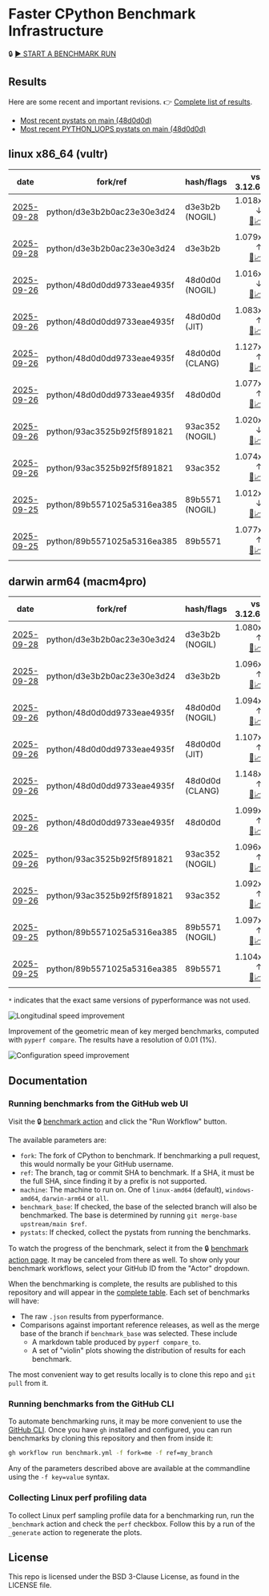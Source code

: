 # Faster CPython Benchmark Infrastructure

🔒 [▶️ START A BENCHMARK RUN](../../actions/workflows/benchmark.yml)

## Results

Here are some recent and important revisions. 👉 [Complete list of results](RESULTS.md).

<!-- START table -->
- [Most recent  pystats on main (48d0d0d)](results/bm-20250926-3.15.0a0-48d0d0d/bm-20250926-vultr-x86_64-python-48d0d0dd9733eae4935f-3.15.0a0-48d0d0d-pystats.md)
- [Most recent PYTHON_UOPS pystats on main (48d0d0d)](results/bm-20250926-3.15.0a0-48d0d0d-PYTHON_UOPS/bm-20250926-vultr-x86_64-python-48d0d0dd9733eae4935f-3.15.0a0-48d0d0d-pystats.md)

## linux x86_64 (vultr)
| date | fork/ref | hash/flags | vs. 3.12.6: | vs. 3.13.0rc2: | vs. base: |
| --- | --- | --- | ---: | ---: | ---: |
| [2025-09-28](results/bm-20250928-3.15.0a0-d3e3b2b-NOGIL) | python/d3e3b2b0ac23e30e3d24 | d3e3b2b (NOGIL) | 1.018x ↓<br>[📄](results/bm-20250928-3.15.0a0-d3e3b2b-NOGIL/bm-20250928-vultr-x86_64-python-d3e3b2b0ac23e30e3d24-3.15.0a0-d3e3b2b-vs-3.12.6.md)[📈](results/bm-20250928-3.15.0a0-d3e3b2b-NOGIL/bm-20250928-vultr-x86_64-python-d3e3b2b0ac23e30e3d24-3.15.0a0-d3e3b2b-vs-3.12.6.svg) | 1.051x ↓<br>[📄](results/bm-20250928-3.15.0a0-d3e3b2b-NOGIL/bm-20250928-vultr-x86_64-python-d3e3b2b0ac23e30e3d24-3.15.0a0-d3e3b2b-vs-3.13.0rc2.md)[📈](results/bm-20250928-3.15.0a0-d3e3b2b-NOGIL/bm-20250928-vultr-x86_64-python-d3e3b2b0ac23e30e3d24-3.15.0a0-d3e3b2b-vs-3.13.0rc2.svg) | 1.095x ↓<br>[📄](results/bm-20250928-3.15.0a0-d3e3b2b-NOGIL/bm-20250928-vultr-x86_64-python-d3e3b2b0ac23e30e3d24-3.15.0a0-d3e3b2b-vs-base.md)[📈](results/bm-20250928-3.15.0a0-d3e3b2b-NOGIL/bm-20250928-vultr-x86_64-python-d3e3b2b0ac23e30e3d24-3.15.0a0-d3e3b2b-vs-base.svg)[🧠](results/bm-20250928-3.15.0a0-d3e3b2b-NOGIL/bm-20250928-vultr-x86_64-python-d3e3b2b0ac23e30e3d24-3.15.0a0-d3e3b2b-vs-base-mem.svg) |
| [2025-09-28](results/bm-20250928-3.15.0a0-d3e3b2b) | python/d3e3b2b0ac23e30e3d24 | d3e3b2b | 1.079x ↑<br>[📄](results/bm-20250928-3.15.0a0-d3e3b2b/bm-20250928-vultr-x86_64-python-d3e3b2b0ac23e30e3d24-3.15.0a0-d3e3b2b-vs-3.12.6.md)[📈](results/bm-20250928-3.15.0a0-d3e3b2b/bm-20250928-vultr-x86_64-python-d3e3b2b0ac23e30e3d24-3.15.0a0-d3e3b2b-vs-3.12.6.svg) | 1.042x ↑<br>[📄](results/bm-20250928-3.15.0a0-d3e3b2b/bm-20250928-vultr-x86_64-python-d3e3b2b0ac23e30e3d24-3.15.0a0-d3e3b2b-vs-3.13.0rc2.md)[📈](results/bm-20250928-3.15.0a0-d3e3b2b/bm-20250928-vultr-x86_64-python-d3e3b2b0ac23e30e3d24-3.15.0a0-d3e3b2b-vs-3.13.0rc2.svg) |  |
| [2025-09-26](results/bm-20250926-3.15.0a0-48d0d0d-NOGIL) | python/48d0d0dd9733eae4935f | 48d0d0d (NOGIL) | 1.016x ↓<br>[📄](results/bm-20250926-3.15.0a0-48d0d0d-NOGIL/bm-20250926-vultr-x86_64-python-48d0d0dd9733eae4935f-3.15.0a0-48d0d0d-vs-3.12.6.md)[📈](results/bm-20250926-3.15.0a0-48d0d0d-NOGIL/bm-20250926-vultr-x86_64-python-48d0d0dd9733eae4935f-3.15.0a0-48d0d0d-vs-3.12.6.svg) | 1.050x ↓<br>[📄](results/bm-20250926-3.15.0a0-48d0d0d-NOGIL/bm-20250926-vultr-x86_64-python-48d0d0dd9733eae4935f-3.15.0a0-48d0d0d-vs-3.13.0rc2.md)[📈](results/bm-20250926-3.15.0a0-48d0d0d-NOGIL/bm-20250926-vultr-x86_64-python-48d0d0dd9733eae4935f-3.15.0a0-48d0d0d-vs-3.13.0rc2.svg) | 1.003x ↑<br>[📄](results/bm-20250926-3.15.0a0-48d0d0d-NOGIL/bm-20250926-vultr-x86_64-python-48d0d0dd9733eae4935f-3.15.0a0-48d0d0d-vs-base.md)[📈](results/bm-20250926-3.15.0a0-48d0d0d-NOGIL/bm-20250926-vultr-x86_64-python-48d0d0dd9733eae4935f-3.15.0a0-48d0d0d-vs-base.svg)[🧠](results/bm-20250926-3.15.0a0-48d0d0d-NOGIL/bm-20250926-vultr-x86_64-python-48d0d0dd9733eae4935f-3.15.0a0-48d0d0d-vs-base-mem.svg) |
| [2025-09-26](results/bm-20250926-3.15.0a0-48d0d0d-JIT) | python/48d0d0dd9733eae4935f | 48d0d0d (JIT) | 1.083x ↑<br>[📄](results/bm-20250926-3.15.0a0-48d0d0d-JIT/bm-20250926-vultr-x86_64-python-48d0d0dd9733eae4935f-3.15.0a0-48d0d0d-vs-3.12.6.md)[📈](results/bm-20250926-3.15.0a0-48d0d0d-JIT/bm-20250926-vultr-x86_64-python-48d0d0dd9733eae4935f-3.15.0a0-48d0d0d-vs-3.12.6.svg) | 1.047x ↑<br>[📄](results/bm-20250926-3.15.0a0-48d0d0d-JIT/bm-20250926-vultr-x86_64-python-48d0d0dd9733eae4935f-3.15.0a0-48d0d0d-vs-3.13.0rc2.md)[📈](results/bm-20250926-3.15.0a0-48d0d0d-JIT/bm-20250926-vultr-x86_64-python-48d0d0dd9733eae4935f-3.15.0a0-48d0d0d-vs-3.13.0rc2.svg) | 1.004x ↑<br>[📄](results/bm-20250926-3.15.0a0-48d0d0d-JIT/bm-20250926-vultr-x86_64-python-48d0d0dd9733eae4935f-3.15.0a0-48d0d0d-vs-base.md)[📈](results/bm-20250926-3.15.0a0-48d0d0d-JIT/bm-20250926-vultr-x86_64-python-48d0d0dd9733eae4935f-3.15.0a0-48d0d0d-vs-base.svg)[🧠](results/bm-20250926-3.15.0a0-48d0d0d-JIT/bm-20250926-vultr-x86_64-python-48d0d0dd9733eae4935f-3.15.0a0-48d0d0d-vs-base-mem.svg) |
| [2025-09-26](results/bm-20250926-3.15.0a0-48d0d0d-CLANG) | python/48d0d0dd9733eae4935f | 48d0d0d (CLANG) | 1.127x ↑<br>[📄](results/bm-20250926-3.15.0a0-48d0d0d-CLANG/bm-20250926-vultr-x86_64-python-48d0d0dd9733eae4935f-3.15.0a0-48d0d0d-vs-3.12.6.md)[📈](results/bm-20250926-3.15.0a0-48d0d0d-CLANG/bm-20250926-vultr-x86_64-python-48d0d0dd9733eae4935f-3.15.0a0-48d0d0d-vs-3.12.6.svg) | 1.089x ↑<br>[📄](results/bm-20250926-3.15.0a0-48d0d0d-CLANG/bm-20250926-vultr-x86_64-python-48d0d0dd9733eae4935f-3.15.0a0-48d0d0d-vs-3.13.0rc2.md)[📈](results/bm-20250926-3.15.0a0-48d0d0d-CLANG/bm-20250926-vultr-x86_64-python-48d0d0dd9733eae4935f-3.15.0a0-48d0d0d-vs-3.13.0rc2.svg) | 1.043x ↑<br>[📄](results/bm-20250926-3.15.0a0-48d0d0d-CLANG/bm-20250926-vultr-x86_64-python-48d0d0dd9733eae4935f-3.15.0a0-48d0d0d-vs-base.md)[📈](results/bm-20250926-3.15.0a0-48d0d0d-CLANG/bm-20250926-vultr-x86_64-python-48d0d0dd9733eae4935f-3.15.0a0-48d0d0d-vs-base.svg)[🧠](results/bm-20250926-3.15.0a0-48d0d0d-CLANG/bm-20250926-vultr-x86_64-python-48d0d0dd9733eae4935f-3.15.0a0-48d0d0d-vs-base-mem.svg) |
| [2025-09-26](results/bm-20250926-3.15.0a0-48d0d0d) | python/48d0d0dd9733eae4935f | 48d0d0d | 1.077x ↑<br>[📄](results/bm-20250926-3.15.0a0-48d0d0d/bm-20250926-vultr-x86_64-python-48d0d0dd9733eae4935f-3.15.0a0-48d0d0d-vs-3.12.6.md)[📈](results/bm-20250926-3.15.0a0-48d0d0d/bm-20250926-vultr-x86_64-python-48d0d0dd9733eae4935f-3.15.0a0-48d0d0d-vs-3.12.6.svg) | 1.041x ↑<br>[📄](results/bm-20250926-3.15.0a0-48d0d0d/bm-20250926-vultr-x86_64-python-48d0d0dd9733eae4935f-3.15.0a0-48d0d0d-vs-3.13.0rc2.md)[📈](results/bm-20250926-3.15.0a0-48d0d0d/bm-20250926-vultr-x86_64-python-48d0d0dd9733eae4935f-3.15.0a0-48d0d0d-vs-3.13.0rc2.svg) | 1.003x ↑<br>[📄](results/bm-20250926-3.15.0a0-48d0d0d/bm-20250926-vultr-x86_64-python-48d0d0dd9733eae4935f-3.15.0a0-48d0d0d-vs-base.md)[📈](results/bm-20250926-3.15.0a0-48d0d0d/bm-20250926-vultr-x86_64-python-48d0d0dd9733eae4935f-3.15.0a0-48d0d0d-vs-base.svg)[🧠](results/bm-20250926-3.15.0a0-48d0d0d/bm-20250926-vultr-x86_64-python-48d0d0dd9733eae4935f-3.15.0a0-48d0d0d-vs-base-mem.svg) |
| [2025-09-26](results/bm-20250926-3.15.0a0-93ac352-NOGIL) | python/93ac3525b92f5f891821 | 93ac352 (NOGIL) | 1.020x ↓<br>[📄](results/bm-20250926-3.15.0a0-93ac352-NOGIL/bm-20250926-vultr-x86_64-python-93ac3525b92f5f891821-3.15.0a0-93ac352-vs-3.12.6.md)[📈](results/bm-20250926-3.15.0a0-93ac352-NOGIL/bm-20250926-vultr-x86_64-python-93ac3525b92f5f891821-3.15.0a0-93ac352-vs-3.12.6.svg) | 1.053x ↓<br>[📄](results/bm-20250926-3.15.0a0-93ac352-NOGIL/bm-20250926-vultr-x86_64-python-93ac3525b92f5f891821-3.15.0a0-93ac352-vs-3.13.0rc2.md)[📈](results/bm-20250926-3.15.0a0-93ac352-NOGIL/bm-20250926-vultr-x86_64-python-93ac3525b92f5f891821-3.15.0a0-93ac352-vs-3.13.0rc2.svg) | 1.094x ↓<br>[📄](results/bm-20250926-3.15.0a0-93ac352-NOGIL/bm-20250926-vultr-x86_64-python-93ac3525b92f5f891821-3.15.0a0-93ac352-vs-base.md)[📈](results/bm-20250926-3.15.0a0-93ac352-NOGIL/bm-20250926-vultr-x86_64-python-93ac3525b92f5f891821-3.15.0a0-93ac352-vs-base.svg)[🧠](results/bm-20250926-3.15.0a0-93ac352-NOGIL/bm-20250926-vultr-x86_64-python-93ac3525b92f5f891821-3.15.0a0-93ac352-vs-base-mem.svg) |
| [2025-09-26](results/bm-20250926-3.15.0a0-93ac352) | python/93ac3525b92f5f891821 | 93ac352 | 1.074x ↑<br>[📄](results/bm-20250926-3.15.0a0-93ac352/bm-20250926-vultr-x86_64-python-93ac3525b92f5f891821-3.15.0a0-93ac352-vs-3.12.6.md)[📈](results/bm-20250926-3.15.0a0-93ac352/bm-20250926-vultr-x86_64-python-93ac3525b92f5f891821-3.15.0a0-93ac352-vs-3.12.6.svg) | 1.039x ↑<br>[📄](results/bm-20250926-3.15.0a0-93ac352/bm-20250926-vultr-x86_64-python-93ac3525b92f5f891821-3.15.0a0-93ac352-vs-3.13.0rc2.md)[📈](results/bm-20250926-3.15.0a0-93ac352/bm-20250926-vultr-x86_64-python-93ac3525b92f5f891821-3.15.0a0-93ac352-vs-3.13.0rc2.svg) |  |
| [2025-09-25](results/bm-20250925-3.15.0a0-89b5571-NOGIL) | python/89b5571025a5316ea385 | 89b5571 (NOGIL) | 1.012x ↓<br>[📄](results/bm-20250925-3.15.0a0-89b5571-NOGIL/bm-20250925-vultr-x86_64-python-89b5571025a5316ea385-3.15.0a0-89b5571-vs-3.12.6.md)[📈](results/bm-20250925-3.15.0a0-89b5571-NOGIL/bm-20250925-vultr-x86_64-python-89b5571025a5316ea385-3.15.0a0-89b5571-vs-3.12.6.svg) | 1.046x ↓<br>[📄](results/bm-20250925-3.15.0a0-89b5571-NOGIL/bm-20250925-vultr-x86_64-python-89b5571025a5316ea385-3.15.0a0-89b5571-vs-3.13.0rc2.md)[📈](results/bm-20250925-3.15.0a0-89b5571-NOGIL/bm-20250925-vultr-x86_64-python-89b5571025a5316ea385-3.15.0a0-89b5571-vs-3.13.0rc2.svg) | 1.089x ↓<br>[📄](results/bm-20250925-3.15.0a0-89b5571-NOGIL/bm-20250925-vultr-x86_64-python-89b5571025a5316ea385-3.15.0a0-89b5571-vs-base.md)[📈](results/bm-20250925-3.15.0a0-89b5571-NOGIL/bm-20250925-vultr-x86_64-python-89b5571025a5316ea385-3.15.0a0-89b5571-vs-base.svg)[🧠](results/bm-20250925-3.15.0a0-89b5571-NOGIL/bm-20250925-vultr-x86_64-python-89b5571025a5316ea385-3.15.0a0-89b5571-vs-base-mem.svg) |
| [2025-09-25](results/bm-20250925-3.15.0a0-89b5571) | python/89b5571025a5316ea385 | 89b5571 | 1.077x ↑<br>[📄](results/bm-20250925-3.15.0a0-89b5571/bm-20250925-vultr-x86_64-python-89b5571025a5316ea385-3.15.0a0-89b5571-vs-3.12.6.md)[📈](results/bm-20250925-3.15.0a0-89b5571/bm-20250925-vultr-x86_64-python-89b5571025a5316ea385-3.15.0a0-89b5571-vs-3.12.6.svg) | 1.041x ↑<br>[📄](results/bm-20250925-3.15.0a0-89b5571/bm-20250925-vultr-x86_64-python-89b5571025a5316ea385-3.15.0a0-89b5571-vs-3.13.0rc2.md)[📈](results/bm-20250925-3.15.0a0-89b5571/bm-20250925-vultr-x86_64-python-89b5571025a5316ea385-3.15.0a0-89b5571-vs-3.13.0rc2.svg) |  |

## darwin arm64 (macm4pro)
| date | fork/ref | hash/flags | vs. 3.12.6: | vs. 3.13.0rc2: | vs. base: |
| --- | --- | --- | ---: | ---: | ---: |
| [2025-09-28](results/bm-20250928-3.15.0a0-d3e3b2b-NOGIL) | python/d3e3b2b0ac23e30e3d24 | d3e3b2b (NOGIL) | 1.080x ↑<br>[📄](results/bm-20250928-3.15.0a0-d3e3b2b-NOGIL/bm-20250928-macm4pro-arm64-python-d3e3b2b0ac23e30e3d24-3.15.0a0-d3e3b2b-vs-3.12.6.md)[📈](results/bm-20250928-3.15.0a0-d3e3b2b-NOGIL/bm-20250928-macm4pro-arm64-python-d3e3b2b0ac23e30e3d24-3.15.0a0-d3e3b2b-vs-3.12.6.svg) | 1.002x ↑<br>[📄](results/bm-20250928-3.15.0a0-d3e3b2b-NOGIL/bm-20250928-macm4pro-arm64-python-d3e3b2b0ac23e30e3d24-3.15.0a0-d3e3b2b-vs-3.13.0rc2.md)[📈](results/bm-20250928-3.15.0a0-d3e3b2b-NOGIL/bm-20250928-macm4pro-arm64-python-d3e3b2b0ac23e30e3d24-3.15.0a0-d3e3b2b-vs-3.13.0rc2.svg) | 1.016x ↓<br>[📄](results/bm-20250928-3.15.0a0-d3e3b2b-NOGIL/bm-20250928-macm4pro-arm64-python-d3e3b2b0ac23e30e3d24-3.15.0a0-d3e3b2b-vs-base.md)[📈](results/bm-20250928-3.15.0a0-d3e3b2b-NOGIL/bm-20250928-macm4pro-arm64-python-d3e3b2b0ac23e30e3d24-3.15.0a0-d3e3b2b-vs-base.svg)[🧠](results/bm-20250928-3.15.0a0-d3e3b2b-NOGIL/bm-20250928-macm4pro-arm64-python-d3e3b2b0ac23e30e3d24-3.15.0a0-d3e3b2b-vs-base-mem.svg) |
| [2025-09-28](results/bm-20250928-3.15.0a0-d3e3b2b) | python/d3e3b2b0ac23e30e3d24 | d3e3b2b | 1.096x ↑<br>[📄](results/bm-20250928-3.15.0a0-d3e3b2b/bm-20250928-macm4pro-arm64-python-d3e3b2b0ac23e30e3d24-3.15.0a0-d3e3b2b-vs-3.12.6.md)[📈](results/bm-20250928-3.15.0a0-d3e3b2b/bm-20250928-macm4pro-arm64-python-d3e3b2b0ac23e30e3d24-3.15.0a0-d3e3b2b-vs-3.12.6.svg) | 1.016x ↑<br>[📄](results/bm-20250928-3.15.0a0-d3e3b2b/bm-20250928-macm4pro-arm64-python-d3e3b2b0ac23e30e3d24-3.15.0a0-d3e3b2b-vs-3.13.0rc2.md)[📈](results/bm-20250928-3.15.0a0-d3e3b2b/bm-20250928-macm4pro-arm64-python-d3e3b2b0ac23e30e3d24-3.15.0a0-d3e3b2b-vs-3.13.0rc2.svg) |  |
| [2025-09-26](results/bm-20250926-3.15.0a0-48d0d0d-NOGIL) | python/48d0d0dd9733eae4935f | 48d0d0d (NOGIL) | 1.094x ↑<br>[📄](results/bm-20250926-3.15.0a0-48d0d0d-NOGIL/bm-20250926-macm4pro-arm64-python-48d0d0dd9733eae4935f-3.15.0a0-48d0d0d-vs-3.12.6.md)[📈](results/bm-20250926-3.15.0a0-48d0d0d-NOGIL/bm-20250926-macm4pro-arm64-python-48d0d0dd9733eae4935f-3.15.0a0-48d0d0d-vs-3.12.6.svg) | 1.015x ↑<br>[📄](results/bm-20250926-3.15.0a0-48d0d0d-NOGIL/bm-20250926-macm4pro-arm64-python-48d0d0dd9733eae4935f-3.15.0a0-48d0d0d-vs-3.13.0rc2.md)[📈](results/bm-20250926-3.15.0a0-48d0d0d-NOGIL/bm-20250926-macm4pro-arm64-python-48d0d0dd9733eae4935f-3.15.0a0-48d0d0d-vs-3.13.0rc2.svg) | 1.002x ↓<br>[📄](results/bm-20250926-3.15.0a0-48d0d0d-NOGIL/bm-20250926-macm4pro-arm64-python-48d0d0dd9733eae4935f-3.15.0a0-48d0d0d-vs-base.md)[📈](results/bm-20250926-3.15.0a0-48d0d0d-NOGIL/bm-20250926-macm4pro-arm64-python-48d0d0dd9733eae4935f-3.15.0a0-48d0d0d-vs-base.svg)[🧠](results/bm-20250926-3.15.0a0-48d0d0d-NOGIL/bm-20250926-macm4pro-arm64-python-48d0d0dd9733eae4935f-3.15.0a0-48d0d0d-vs-base-mem.svg) |
| [2025-09-26](results/bm-20250926-3.15.0a0-48d0d0d-JIT) | python/48d0d0dd9733eae4935f | 48d0d0d (JIT) | 1.107x ↑<br>[📄](results/bm-20250926-3.15.0a0-48d0d0d-JIT/bm-20250926-macm4pro-arm64-python-48d0d0dd9733eae4935f-3.15.0a0-48d0d0d-vs-3.12.6.md)[📈](results/bm-20250926-3.15.0a0-48d0d0d-JIT/bm-20250926-macm4pro-arm64-python-48d0d0dd9733eae4935f-3.15.0a0-48d0d0d-vs-3.12.6.svg) | 1.026x ↑<br>[📄](results/bm-20250926-3.15.0a0-48d0d0d-JIT/bm-20250926-macm4pro-arm64-python-48d0d0dd9733eae4935f-3.15.0a0-48d0d0d-vs-3.13.0rc2.md)[📈](results/bm-20250926-3.15.0a0-48d0d0d-JIT/bm-20250926-macm4pro-arm64-python-48d0d0dd9733eae4935f-3.15.0a0-48d0d0d-vs-3.13.0rc2.svg) | 1.007x ↑<br>[📄](results/bm-20250926-3.15.0a0-48d0d0d-JIT/bm-20250926-macm4pro-arm64-python-48d0d0dd9733eae4935f-3.15.0a0-48d0d0d-vs-base.md)[📈](results/bm-20250926-3.15.0a0-48d0d0d-JIT/bm-20250926-macm4pro-arm64-python-48d0d0dd9733eae4935f-3.15.0a0-48d0d0d-vs-base.svg)[🧠](results/bm-20250926-3.15.0a0-48d0d0d-JIT/bm-20250926-macm4pro-arm64-python-48d0d0dd9733eae4935f-3.15.0a0-48d0d0d-vs-base-mem.svg) |
| [2025-09-26](results/bm-20250926-3.15.0a0-48d0d0d-CLANG) | python/48d0d0dd9733eae4935f | 48d0d0d (CLANG) | 1.148x ↑<br>[📄](results/bm-20250926-3.15.0a0-48d0d0d-CLANG/bm-20250926-macm4pro-arm64-python-48d0d0dd9733eae4935f-3.15.0a0-48d0d0d-vs-3.12.6.md)[📈](results/bm-20250926-3.15.0a0-48d0d0d-CLANG/bm-20250926-macm4pro-arm64-python-48d0d0dd9733eae4935f-3.15.0a0-48d0d0d-vs-3.12.6.svg) | 1.065x ↑<br>[📄](results/bm-20250926-3.15.0a0-48d0d0d-CLANG/bm-20250926-macm4pro-arm64-python-48d0d0dd9733eae4935f-3.15.0a0-48d0d0d-vs-3.13.0rc2.md)[📈](results/bm-20250926-3.15.0a0-48d0d0d-CLANG/bm-20250926-macm4pro-arm64-python-48d0d0dd9733eae4935f-3.15.0a0-48d0d0d-vs-3.13.0rc2.svg) | 1.047x ↑<br>[📄](results/bm-20250926-3.15.0a0-48d0d0d-CLANG/bm-20250926-macm4pro-arm64-python-48d0d0dd9733eae4935f-3.15.0a0-48d0d0d-vs-base.md)[📈](results/bm-20250926-3.15.0a0-48d0d0d-CLANG/bm-20250926-macm4pro-arm64-python-48d0d0dd9733eae4935f-3.15.0a0-48d0d0d-vs-base.svg)[🧠](results/bm-20250926-3.15.0a0-48d0d0d-CLANG/bm-20250926-macm4pro-arm64-python-48d0d0dd9733eae4935f-3.15.0a0-48d0d0d-vs-base-mem.svg) |
| [2025-09-26](results/bm-20250926-3.15.0a0-48d0d0d) | python/48d0d0dd9733eae4935f | 48d0d0d | 1.099x ↑<br>[📄](results/bm-20250926-3.15.0a0-48d0d0d/bm-20250926-macm4pro-arm64-python-48d0d0dd9733eae4935f-3.15.0a0-48d0d0d-vs-3.12.6.md)[📈](results/bm-20250926-3.15.0a0-48d0d0d/bm-20250926-macm4pro-arm64-python-48d0d0dd9733eae4935f-3.15.0a0-48d0d0d-vs-3.12.6.svg) | 1.020x ↑<br>[📄](results/bm-20250926-3.15.0a0-48d0d0d/bm-20250926-macm4pro-arm64-python-48d0d0dd9733eae4935f-3.15.0a0-48d0d0d-vs-3.13.0rc2.md)[📈](results/bm-20250926-3.15.0a0-48d0d0d/bm-20250926-macm4pro-arm64-python-48d0d0dd9733eae4935f-3.15.0a0-48d0d0d-vs-3.13.0rc2.svg) | 1.006x ↑<br>[📄](results/bm-20250926-3.15.0a0-48d0d0d/bm-20250926-macm4pro-arm64-python-48d0d0dd9733eae4935f-3.15.0a0-48d0d0d-vs-base.md)[📈](results/bm-20250926-3.15.0a0-48d0d0d/bm-20250926-macm4pro-arm64-python-48d0d0dd9733eae4935f-3.15.0a0-48d0d0d-vs-base.svg)[🧠](results/bm-20250926-3.15.0a0-48d0d0d/bm-20250926-macm4pro-arm64-python-48d0d0dd9733eae4935f-3.15.0a0-48d0d0d-vs-base-mem.svg) |
| [2025-09-26](results/bm-20250926-3.15.0a0-93ac352-NOGIL) | python/93ac3525b92f5f891821 | 93ac352 (NOGIL) | 1.096x ↑<br>[📄](results/bm-20250926-3.15.0a0-93ac352-NOGIL/bm-20250926-macm4pro-arm64-python-93ac3525b92f5f891821-3.15.0a0-93ac352-vs-3.12.6.md)[📈](results/bm-20250926-3.15.0a0-93ac352-NOGIL/bm-20250926-macm4pro-arm64-python-93ac3525b92f5f891821-3.15.0a0-93ac352-vs-3.12.6.svg) | 1.017x ↑<br>[📄](results/bm-20250926-3.15.0a0-93ac352-NOGIL/bm-20250926-macm4pro-arm64-python-93ac3525b92f5f891821-3.15.0a0-93ac352-vs-3.13.0rc2.md)[📈](results/bm-20250926-3.15.0a0-93ac352-NOGIL/bm-20250926-macm4pro-arm64-python-93ac3525b92f5f891821-3.15.0a0-93ac352-vs-3.13.0rc2.svg) | 1.002x ↑<br>[📄](results/bm-20250926-3.15.0a0-93ac352-NOGIL/bm-20250926-macm4pro-arm64-python-93ac3525b92f5f891821-3.15.0a0-93ac352-vs-base.md)[📈](results/bm-20250926-3.15.0a0-93ac352-NOGIL/bm-20250926-macm4pro-arm64-python-93ac3525b92f5f891821-3.15.0a0-93ac352-vs-base.svg)[🧠](results/bm-20250926-3.15.0a0-93ac352-NOGIL/bm-20250926-macm4pro-arm64-python-93ac3525b92f5f891821-3.15.0a0-93ac352-vs-base-mem.svg) |
| [2025-09-26](results/bm-20250926-3.15.0a0-93ac352) | python/93ac3525b92f5f891821 | 93ac352 | 1.092x ↑<br>[📄](results/bm-20250926-3.15.0a0-93ac352/bm-20250926-macm4pro-arm64-python-93ac3525b92f5f891821-3.15.0a0-93ac352-vs-3.12.6.md)[📈](results/bm-20250926-3.15.0a0-93ac352/bm-20250926-macm4pro-arm64-python-93ac3525b92f5f891821-3.15.0a0-93ac352-vs-3.12.6.svg) | 1.013x ↑<br>[📄](results/bm-20250926-3.15.0a0-93ac352/bm-20250926-macm4pro-arm64-python-93ac3525b92f5f891821-3.15.0a0-93ac352-vs-3.13.0rc2.md)[📈](results/bm-20250926-3.15.0a0-93ac352/bm-20250926-macm4pro-arm64-python-93ac3525b92f5f891821-3.15.0a0-93ac352-vs-3.13.0rc2.svg) |  |
| [2025-09-25](results/bm-20250925-3.15.0a0-89b5571-NOGIL) | python/89b5571025a5316ea385 | 89b5571 (NOGIL) | 1.097x ↑<br>[📄](results/bm-20250925-3.15.0a0-89b5571-NOGIL/bm-20250925-macm4pro-arm64-python-89b5571025a5316ea385-3.15.0a0-89b5571-vs-3.12.6.md)[📈](results/bm-20250925-3.15.0a0-89b5571-NOGIL/bm-20250925-macm4pro-arm64-python-89b5571025a5316ea385-3.15.0a0-89b5571-vs-3.12.6.svg) | 1.018x ↑<br>[📄](results/bm-20250925-3.15.0a0-89b5571-NOGIL/bm-20250925-macm4pro-arm64-python-89b5571025a5316ea385-3.15.0a0-89b5571-vs-3.13.0rc2.md)[📈](results/bm-20250925-3.15.0a0-89b5571-NOGIL/bm-20250925-macm4pro-arm64-python-89b5571025a5316ea385-3.15.0a0-89b5571-vs-3.13.0rc2.svg) | 1.008x ↓<br>[📄](results/bm-20250925-3.15.0a0-89b5571-NOGIL/bm-20250925-macm4pro-arm64-python-89b5571025a5316ea385-3.15.0a0-89b5571-vs-base.md)[📈](results/bm-20250925-3.15.0a0-89b5571-NOGIL/bm-20250925-macm4pro-arm64-python-89b5571025a5316ea385-3.15.0a0-89b5571-vs-base.svg)[🧠](results/bm-20250925-3.15.0a0-89b5571-NOGIL/bm-20250925-macm4pro-arm64-python-89b5571025a5316ea385-3.15.0a0-89b5571-vs-base-mem.svg) |
| [2025-09-25](results/bm-20250925-3.15.0a0-89b5571) | python/89b5571025a5316ea385 | 89b5571 | 1.104x ↑<br>[📄](results/bm-20250925-3.15.0a0-89b5571/bm-20250925-macm4pro-arm64-python-89b5571025a5316ea385-3.15.0a0-89b5571-vs-3.12.6.md)[📈](results/bm-20250925-3.15.0a0-89b5571/bm-20250925-macm4pro-arm64-python-89b5571025a5316ea385-3.15.0a0-89b5571-vs-3.12.6.svg) | 1.024x ↑<br>[📄](results/bm-20250925-3.15.0a0-89b5571/bm-20250925-macm4pro-arm64-python-89b5571025a5316ea385-3.15.0a0-89b5571-vs-3.13.0rc2.md)[📈](results/bm-20250925-3.15.0a0-89b5571/bm-20250925-macm4pro-arm64-python-89b5571025a5316ea385-3.15.0a0-89b5571-vs-3.13.0rc2.svg) |  |


<!-- END table -->

`*` indicates that the exact same versions of pyperformance was not used.

![Longitudinal speed improvement](/longitudinal.svg)

Improvement of the geometric mean of key merged benchmarks, computed with `pyperf compare`.
The results have a resolution of 0.01 (1%).

![Configuration speed improvement](/configs.svg)

## Documentation

### Running benchmarks from the GitHub web UI

Visit the 🔒 [benchmark action](../../actions/workflows/benchmark.yml) and click the "Run Workflow" button.

The available parameters are:

- `fork`: The fork of CPython to benchmark.
  If benchmarking a pull request, this would normally be your GitHub username.
- `ref`: The branch, tag or commit SHA to benchmark.
  If a SHA, it must be the full SHA, since finding it by a prefix is not supported.
- `machine`: The machine to run on.
  One of `linux-amd64` (default), `windows-amd64`, `darwin-arm64` or `all`.
- `benchmark_base`: If checked, the base of the selected branch will also be benchmarked.
  The base is determined by running `git merge-base upstream/main $ref`.
- `pystats`: If checked, collect the pystats from running the benchmarks.

To watch the progress of the benchmark, select it from the 🔒 [benchmark action page](../../actions/workflows/benchmark.yml).
It may be canceled from there as well.
To show only your benchmark workflows, select your GitHub ID from the "Actor" dropdown.

When the benchmarking is complete, the results are published to this repository and will appear in the [complete table](RESULTS.md).
Each set of benchmarks will have:

- The raw `.json` results from pyperformance.
- Comparisons against important reference releases, as well as the merge base of the branch if `benchmark_base` was selected. These include
  - A markdown table produced by `pyperf compare_to`.
  - A set of "violin" plots showing the distribution of results for each benchmark.

The most convenient way to get results locally is to clone this repo and `git pull` from it.

### Running benchmarks from the GitHub CLI

To automate benchmarking runs, it may be more convenient to use the [GitHub CLI](https://cli.github.com/).
Once you have `gh` installed and configured, you can run benchmarks by cloning this repository and then from inside it:

```bash session
gh workflow run benchmark.yml -f fork=me -f ref=my_branch
```

Any of the parameters described above are available at the commandline using the `-f key=value` syntax.

### Collecting Linux perf profiling data

To collect Linux perf sampling profile data for a benchmarking run, run the `_benchmark` action and check the `perf` checkbox.
Follow this by a run of the `_generate` action to regenerate the plots.

## License

This repo is licensed under the BSD 3-Clause License, as found in the LICENSE file.
